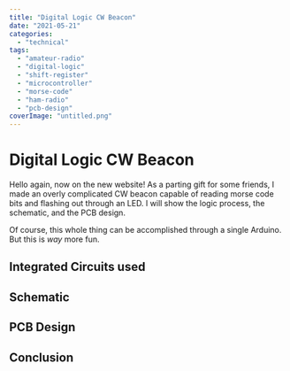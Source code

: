 ```yaml
---
title: "Digital Logic CW Beacon"
date: "2021-05-21"
categories:
  - "technical"
tags:
  - "amateur-radio"
  - "digital-logic"
  - "shift-register"
  - "microcontroller"
  - "morse-code"
  - "ham-radio"
  - "pcb-design"
coverImage: "untitled.png"
---
```

# Digital Logic CW Beacon

Hello again, now on the new website! As a parting gift for some friends, I made an overly complicated CW beacon capable of reading morse code bits and flashing out through an LED. I will show the logic process, the schematic, and the PCB design.

Of course, this whole thing can be accomplished through a single Arduino. But this is _way_ more fun.

## Integrated Circuits used

## Schematic

## PCB Design

## Conclusion
